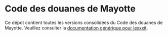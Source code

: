 # Code des douanes de Mayotte

Ce dépot contient toutes les versions consolidées du Code des douanes de Mayotte. Veuillez consulter la [documentation générique pour lexxxit](https://github.com/lexxxit/documentation).
